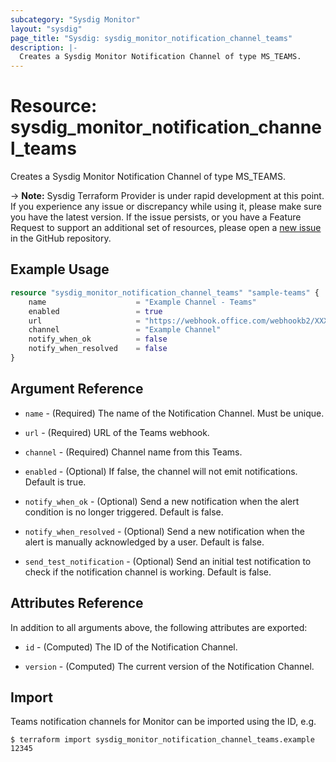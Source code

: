```yaml
---
subcategory: "Sysdig Monitor"
layout: "sysdig"
page_title: "Sysdig: sysdig_monitor_notification_channel_teams"
description: |-
  Creates a Sysdig Monitor Notification Channel of type MS_TEAMS.
---
```


# Resource: sysdig_monitor_notification_channel_teams

Creates a Sysdig Monitor Notification Channel of type MS_TEAMS.

-> **Note:** Sysdig Terraform Provider is under rapid development at this point. If you experience any issue or discrepancy while using it, please make sure you have the latest version. If the issue persists, or you have a Feature Request to support an additional set of resources, please open a [new issue](https://github.com/sysdiglabs/terraform-provider-sysdig/issues/new) in the GitHub repository.

## Example Usage

```terraform
resource "sysdig_monitor_notification_channel_teams" "sample-teams" {
	name                    = "Example Channel - Teams"
	enabled                 = true
	url                     = "https://webhook.office.com/webhookb2/XXXXXXXX/IncomingWebhook/XXXXXXXX/XXXXXXXXXX"
	channel                 = "Example Channel"
	notify_when_ok          = false
	notify_when_resolved    = false
}
```

## Argument Reference

* `name` - (Required) The name of the Notification Channel. Must be unique.

* `url` - (Required) URL of the Teams webhook.

* `channel` - (Required) Channel name from this Teams.

* `enabled` - (Optional) If false, the channel will not emit notifications. Default is true.

* `notify_when_ok` - (Optional) Send a new notification when the alert condition is
    no longer triggered. Default is false.

* `notify_when_resolved` - (Optional) Send a new notification when the alert is manually
    acknowledged by a user. Default is false.

* `send_test_notification` - (Optional) Send an initial test notification to check
    if the notification channel is working. Default is false.

## Attributes Reference

In addition to all arguments above, the following attributes are exported:

* `id` - (Computed) The ID of the Notification Channel.

* `version` - (Computed) The current version of the Notification Channel.

## Import

Teams notification channels for Monitor can be imported using the ID, e.g.

```
$ terraform import sysdig_monitor_notification_channel_teams.example 12345
```
